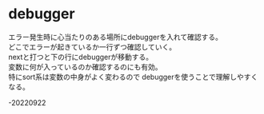 # debugger  
エラー発生時に心当たりのある場所にdebuggerを入れて確認する。  
どこでエラーが起きているか一行ずつ確認していく。  
nextと打つと下の行にdebuggerが移動する。  
変数に何が入っているのか確認するのにも有効。  
特にsort系は変数の中身がよく変わるので
debuggerを使うことで理解しやすくなる。  

-20220922